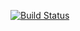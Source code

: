 [![Build Status](https://travis-ci.org/fduminy/desktop.svg?branch=master)](https://travis-ci.org/fduminy/desktop)
